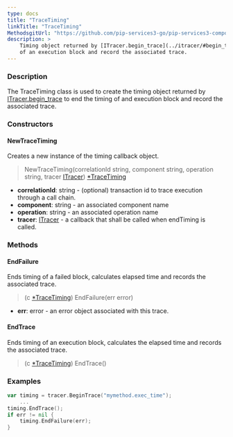 ```yaml
---
type: docs
title: "TraceTiming"
linkTitle: "TraceTiming"
MethodsgitUrl: "https://github.com/pip-services3-go/pip-services3-components-go"
description: >
    Timing object returned by [ITracer.begin_trace](../itracer/#begin_trace) to end the timing
    of an execution block and record the associated trace.
---
```


### Description

The TraceTiming class is used to create the timing object returned by [ITracer.begin_trace](../itracer/#begin_trace) to end the timing of and execution block and record the associated trace.

### Constructors

#### NewTraceTiming
Creates a new instance of the timing callback object.

> NewTraceTiming(correlationId string, component string, operation string, tracer [ITracer](../itracer)) [*TraceTiming]()

- **correlationId**: string - (optional) transaction id to trace execution through a call chain.
- **component**: string - an associated component name
- **operation**: string - an associated operation name
- **tracer**: [ITracer](../itracer) - a callback that shall be called when endTiming is called.


### Methods

#### EndFailure
Ends timing of a failed block, calculates elapsed time
and records the associated trace.

> (c [*TraceTiming]()) EndFailure(err error)

- **err**: error - an error object associated with this trace.


#### EndTrace
Ends timing of an execution block, calculates the elapsed time
and records the associated trace.

> (c [*TraceTiming]()) EndTrace()
 
### Examples

```go
var timing = tracer.BeginTrace("mymethod.exec_time");
    ...
timing.EndTrace();
if err != nil {
    timing.EndFailure(err);
}
```
